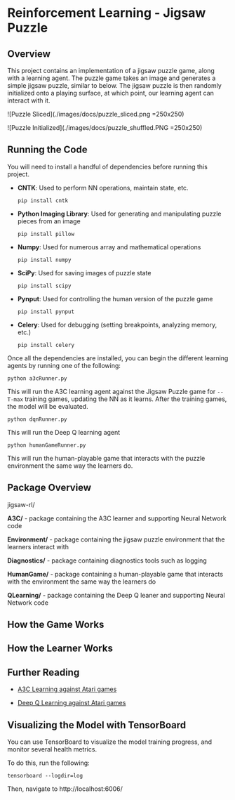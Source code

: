 # Reinforcement Learning - Jigsaw Puzzle 

## Overview 

This project contains an implementation of a jigsaw puzzle game, along with a learning agent. 
The puzzle game takes an image and generates a simple jigsaw puzzle, similar to below. The jigsaw puzzle is then randomly initialized onto a playing surface, at which point, our learning agent can interact with it. 

![Puzzle Sliced](./images/docs/puzzle_sliced.png =250x250)

![Puzzle Initialized](./images/docs/puzzle_shuffled.PNG =250x250)

## Running the Code 

You will need to install a handful of dependencies before running this project. 


* __CNTK__: Used to perform NN operations, maintain state, etc. 

	`pip install cntk`

* __Python Imaging Library__: Used for generating and manipulating puzzle pieces from an image 

	`pip install pillow `

* __Numpy__: Used for numerous array and mathematical operations 

    `pip install numpy `

* __SciPy__: Used for saving images of puzzle state

    `pip install scipy `

* __Pynput__: Used for controlling the human version of the puzzle game 

	`pip install pynput`

* __Celery__: Used for debugging (setting breakpoints, analyzing memory, etc.)

    `pip install celery`



Once all the dependencies are installed, you can begin the different learning agents by running one of the following: 

`python a3cRunner.py` 

This will run the A3C learning agent against the Jigsaw Puzzle game for `--T-max` training games, updating the NN as it learns. After the training games, the model will be evaluated. 


`python dqnRunner.py` 

This will run the Deep Q learning agent


`python humanGameRunner.py` 

This will run the human-playable game that interacts with the puzzle environment the same way the learners do. 



## Package Overview 

jigsaw-rl/ 

   __A3C/__ - package containing the A3C learner and supporting Neural Network code 

   __Environment/__ - package containing the jigsaw puzzle environment that the learners interact with 
   
   __Diagnostics/__ - package containing diagnostics tools such as logging 

   __HumanGame/__ - package containing a human-playable game that interacts with the environment the same way the learners do 

   __QLearning/__ - package containing the Deep Q leaner and supporting Neural Network code



## How the Game Works 


## How the Learner Works 


## Further Reading 

* [A3C Learning against Atari games](https://arxiv.org/pdf/1602.01783v1.pdf)


* [Deep Q Learning against Atari games](https://www.cs.toronto.edu/~vmnih/docs/dqn.pdf)

## Visualizing the Model with TensorBoard 

You can use TensorBoard to visualize the model training progress, and monitor several health metrics. 

To do this, run the following: 

    tensorboard --logdir=log

Then, navigate to http://localhost:6006/